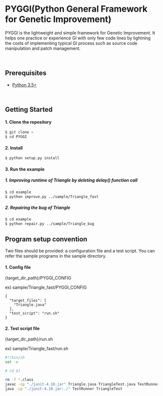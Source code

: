 # PYGGI(Python General Framework for Genetic Improvement)

PYGGI is the lightweight and simple framework for Genetic Improvement.
It helps one practice or experience GI with only few code lines
by lightning the costs of implementing typical GI process
such as source code manipulation and patch management.

&nbsp;

## Prerequisites
* [Python 3.5+](https://www.continuum.io/downloads)

&nbsp;

## Getting Started

#### 1. Clone the repository
```bash
$ git clone ~
$ cd PYGGI
```

#### 2. Install
```bash
$ python setup.py install
```

#### 3. Run the example
##### 1. Improving runtime of Triangle by deleting delay() function call
```bash
$ cd example
$ python improve.py ../sample/Triangle_fast
```
##### 2. Repairing the bug of Triangle
```bash
$ cd example
$ python repair.py ../sample/Triangle_bug
```

## Program setup convention

Two files should be provided: a configuration file and a test script.
You can refer the sample programs in the sample directory.

#### 1. Config file
{target_dir_path}/PYGGI_CONFIG

ex) sample/Triangle_fast/PYGGI_CONFIG
```
{
  "target_files": [
    "Triangle.java"
  ],
  "test_script": "run.sh"
}
```

#### 2. Test script file
{target_dir_path}/run.sh

ex) sample/Triangle_fast/run.sh
```sh
#!/bin/sh
set -e

# cd $1

rm -f *.class
javac -cp "./junit-4.10.jar" Triangle.java TriangleTest.java TestRunner.java
java -cp "./junit-4.10.jar:./" TestRunner TriangleTest
```
